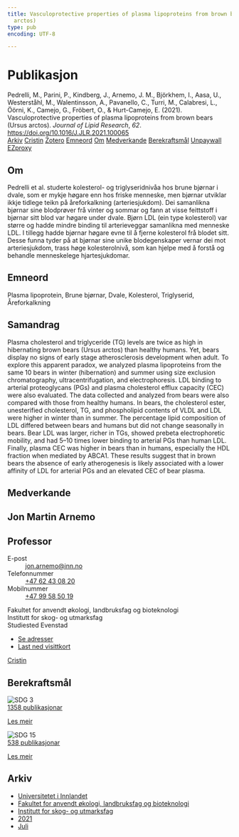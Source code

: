 ```yaml
---
title: Vasculoprotective properties of plasma lipoproteins from brown bears (Ursus
  arctos)
type: pub
encoding: UTF-8

---
```

<h1>Publikasjon</h1>
<article id="csl-bib-container-URP4HSC4" class="csl-bib-container">
  <div class="csl-bib-body"> <div class="csl-entry">Pedrelli, M., Parini, P., Kindberg, J., Arnemo, J. M., Björkhem, I., Aasa, U., Westerståhl, M., Walentinsson, A., Pavanello, C., Turri, M., Calabresi, L., Öörni, K., Camejo, G., Fröbert, O., &#38; Hurt-Camejo, E. (2021). Vasculoprotective properties of plasma lipoproteins from brown bears (Ursus arctos). <i>Journal of Lipid Research</i>, <i>62</i>. <a href="https://doi.org/10.1016/J.JLR.2021.100065">https://doi.org/10.1016/J.JLR.2021.100065</a></div> </div>
  <div class="csl-bib-buttons">
    <a href="#taxonomy-article-URP4HSC4" alt="archive" class="csl-bib-button">Arkiv</a>
    <a href="https://app.cristin.no/results/show.jsf?id=1921885" alt="Cristin" class="csl-bib-button">Cristin</a>
    <a href="http://zotero.org/groups/5881554/items/URP4HSC4" alt="Zotero" class="csl-bib-button">Zotero</a>
    <a href="#keywords-article-URP4HSC4" alt="keywords" class="csl-bib-button">Emneord</a>
    <a href="#about-article-URP4HSC4" alt="about_pub" class="csl-bib-button">Om</a>
    <a href="#contributors-article-URP4HSC4" alt="contributors" class="csl-bib-button">Medverkande</a>
    <a href="#sdg-article-URP4HSC4" alt="sdg" class="csl-bib-button">Berekraftsmål</a>
    <a href="http://www.jlr.org/article/S002222752100047X/pdf" alt="Unpaywall" class="csl-bib-button">Unpaywall</a>
    <a href="http://www.jlr.org/article/S002222752100047X/pdf" alt="EZproxy" class="csl-bib-button">EZproxy</a>
  </div>
  <div id="csl-bib-meta-container-URP4HSC4"></div>
</article>
<div id="csl-bib-meta-URP4HSC4" class="csl-bib-meta">
  <article id="about-article-URP4HSC4" class="about_pub-article">
    <h1>Om</h1>
    Pedrelli et al. studerte kolesterol- og triglyseridnivåa hos brune bjørnar i dvale, som er mykje høgare enn hos friske menneske, men bjørnar utviklar ikkje tidlege teikn på åreforkalkning (arteriesjukdom). Dei samanlikna bjørnar sine blodprøver frå vinter og sommar og fann at visse feittstoff i bjørnar sitt blod var høgare under dvale. Bjørn LDL (ein type kolesterol) var større og hadde mindre binding til arterieveggar samanlikna med menneske LDL. I tillegg hadde bjørnar høgare evne til å fjerne kolesterol frå blodet sitt. Desse funna tyder på at bjørnar sine unike blodegenskaper vernar dei mot arteriesjukdom, trass høge kolesterolnivå, som kan hjelpe med å forstå og behandle menneskelege hjartesjukdomar.
  </article>
  <article id="keywords-article-URP4HSC4" class="keywords-article">
    <h1>Emneord</h1>
    Plasma lipoprotein, Brune bjørnar, Dvale, Kolesterol, Triglyserid, Åreforkalkning
  </article>
  <article id="abstract-article-URP4HSC4" class="abstract-article">
    <h1>Samandrag</h1>
    Plasma cholesterol and triglyceride (TG) levels are twice as high in hibernating brown bears (Ursus arctos) than healthy humans. Yet, bears display no signs of early stage atherosclerosis development when adult. To explore this apparent paradox, we analyzed plasma lipoproteins from the same 10 bears in winter (hibernation) and summer using size exclusion chromatography, ultracentrifugation, and electrophoresis. LDL binding to arterial proteoglycans (PGs) and plasma cholesterol efflux capacity (CEC) were also evaluated. The data collected and analyzed from bears were also compared with those from healthy humans. In bears, the cholesterol ester, unesterified cholesterol, TG, and phospholipid contents of VLDL and LDL were higher in winter than in summer. The percentage lipid composition of LDL differed between bears and humans but did not change seasonally in bears. Bear LDL was larger, richer in TGs, showed prebeta electrophoretic mobility, and had 5–10 times lower binding to arterial PGs than human LDL. Finally, plasma CEC was higher in bears than in humans, especially the HDL fraction when mediated by ABCA1. These results suggest that in brown bears the absence of early atherogenesis is likely associated with a lower affinity of LDL for arterial PGs and an elevated CEC of bear plasma.
  </article>
  <article id="contributors-article-URP4HSC4" class="contributors-article">
    <h1>Medverkande</h1>
    <div class="personas"> <div class="vrtx-hinn-person-card"> <div class="photo"> <i class="lar la-user-circle missing-person"></i> </div> <div class="info"> <hgroup><h1>Jon Martin Arnemo</h1> <h2>Professor</h2> </hgroup><dl> <dt>E-post</dt> <dd> <a href="mailto:jon.arnemo@inn.no">jon.arnemo@inn.no</a> </dd> <dt>Telefonnummer</dt> <dd><a href="tel:+4762430820"> +47 62 43 08 20 </a></dd> <dt>Mobilnummer</dt> <dd><a href="tel:+4799585019"> +47 99 58 50 19 </a></dd> </dl> <p> Fakultet for anvendt økologi, landbruksfag og bioteknologi<br> Institutt for skog- og utmarksfag<br> Studiested Evenstad </p> <ul class="vrtx-hinn-links"> <li><a href="https://www.inn.no/finn-en-ansatt/jon-arnemo.html#vrtx-hinn-addresses">Se adresser</a></li> <li><a href="https://www.inn.no/finn-en-ansatt/jon-arnemo.html?vrtx=vcf">Last ned visittkort</a></li> </ul> </div> </div> <a href="https://app.cristin.no/persons/show.jsf?id=328246" alt="Cristin URL" class="personas-cristin">Cristin</a> </div>
  </article>
  <article id="sdg-article-URP4HSC4" class="sdg-article">
    <h1>Berekraftsmål</h1>
    <div class="sdg-container"><div id="sdg3" class="sdg">
        <img src="{{< params subfolder >}}images/sdg/sdg03_nn.png" class="image" alt="SDG 3">
        <div class="sdg-overlay">
          <a href="/nn/archive/?key=?sdg=3#archive" class="sdg-publication-count"><span>1358</span> publikasjonar</a>
          <p><a href="https://fn.no/om-fn/fns-baerekraftsmaal/god-helse-og-livskvalitet?lang=nno-NO" class="sdg-read-more">Les meir</a></p>
        </div>
      </div> <div id="sdg15" class="sdg">
        <img src="{{< params subfolder >}}images/sdg/sdg15_nn.png" class="image" alt="SDG 15">
        <div class="sdg-overlay">
          <a href="/nn/archive/?key=?sdg=15#archive" class="sdg-publication-count"><span>538</span> publikasjonar</a>
          <p><a href="https://fn.no/om-fn/fns-baerekraftsmaal/livet-paa-land?lang=nno-NO" class="sdg-read-more">Les meir</a></p>
        </div>
      </div></div>
  </article>
  <article id="taxonomy-article-URP4HSC4" class="taxonomy-article">
    <h1>Arkiv</h1>
    <ul>
      <li>
        <a href="/nn/archive/?key=3DCRN523">Universitetet i Innlandet</a>
      </li>
      <li>
        <a href="/nn/archive/?key=T77LXH6D">Fakultet for anvendt økologi, landbruksfag og bioteknologi</a>
      </li>
      <li>
        <a href="/nn/archive/?key=7TRARPE3">Institutt for skog- og utmarksfag</a>
      </li>
      <li>
        <a href="/nn/archive/?key=5LT6Q2XL">2021</a>
      </li>
      <li>
        <a href="/nn/archive/?key=3BIKDGX3">Juli</a>
      </li>
    </ul>
  </article>
</div>
